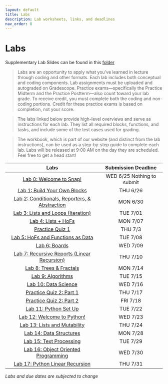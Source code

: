 ```yaml
---
layout: default
title: Labs
description: Lab worksheets, links, and deadlines
nav_order: 8
---
```

# Labs

Supplementary Lab Slides can be found in this [folder](https://drive.google.com/drive/folders/1Hoxs9rcVy3Gh4F1ze6SyTOwq2cpjJMgh?usp=drive_link)

>Labs are an opportunity to apply what you’ve learned in lecture through coding and other formats. Each lab includes both conceptual and coding components. Lab assignments must be uploaded and autograded on Gradescope. Practice exams—specifically the Practice Midterm and the Practice Postterm—also count toward your lab grade. To receive credit, you must complete both the coding and non-coding portions. Credit for these practice exams is based on completion, not your score.

>The labs linked below provide high-level overviews and serve as instructions for each lab. They list all required blocks, functions, and tasks, and include some of the test cases used for grading.

> The workbook, which is part of our website (and distinct from the lab instructions), can be used as a step-by-step guide to complete each lab. Labs will be released at 9:00 AM on the day they are scheduled. Feel free to get a head start!

<!-- /_labs/lab##.md -->

| Labs                                       | Submission Deadline       |
| :----:                                     | :----:                     |
| [Lab 0: Welcome to Snap!](/su25/labs/lab00)  | WED 6/25 Nothing to submit |
| [Lab 1: Build Your Own Blocks](/su25/labs/lab01)      | THU 6/26 |
| [Lab 2: Conditionals, Reporters, & Abstraction](/su25/labs/lab02)   | MON 6/30 |
| [Lab 3: Lists and Loops (Iteration)](/su25/labs/lab03)        | TUE 7/01 |
| [Lab 4: Lists + HoFs](/su25/labs/lab04)       |MON 7/07 |
| [Practice Quiz 1](https://docs.google.com/document/d/1pbkxn5C4YRgUeHVfiHYwXKVyTV_PwENyGVyKXkpjYx0/edit?tab=t.0#heading=h.7z7x31mvpha2) | THU 7/3 |
| [Lab 5: HoFs and Functions as Data](https://docs.google.com/document/d/1A3TMkxzEKlgz7y1sbfuaYBMfpXNtiKPArXnqdjjG0Rc/edit?tab=t.0)      | TUE 7/08 |
| [Lab 6: Boards](https://docs.google.com/document/d/1HBaIfVG-E_DqzFi1ELJRuGj-4qlG_IyPHiTEEpNVKwk/edit?tab=t.0)     | WED 7/09 |
| [Lab 7: Recursive Reports (Linear Recursion)](https://docs.google.com/document/d/1-btXeE_tvxm0Qr8nM8d49dAXjr3NYKlSnDZJ0yoa5ns/edit?tab=t.0)     | THU 7/10 |
| [Lab 8: Trees & Fractals](https://docs.google.com/document/d/1_3KMAI3X7NQjgk9sa915RSrL8hryKjJVkGdhX1Bd6GE/edit?tab=t.0)  | MON 7/14 |
| [Lab 9: Algorithms](https://docs.google.com/document/d/1vBD-hA5BTbiBJIT-TstaM2wMu_bPbGt_XRrwTN-ZBWY/edit?usp=sharing)  | TUE 7/15 |
| [Lab 10: Data Science](https://docs.google.com/document/d/1dAiLwS48YmlgGpUUNhgyq9oW5oj9hcXHnqp-7-4TYH8/edit?usp=sharing) | WED 7/16 |
| [Practice Quiz 2: Part 1](https://docs.google.com/document/d/1KK0TeKnzyseHv8VA7zD8qdrHuWUPSCFCHOgLp3VRYJE/edit?usp=sharing) | THU 7/17 |
| [Practice Quiz 2: Part 2](https://docs.google.com/document/d/1u-FRmMLFUcWIHKQLuonsjF7qZr9Vig95F5GuKE41EW0/edit?usp=sharing) | FRI 7/18 |
| [Lab 11: Python Set Up](https://docs.google.com/document/d/14xz0EMdIDLtjIYJAxSeM01bd7GhqZfWfKioDhGM04_c/edit?usp=sharing) | TUE 7/22 |
| [Lab 12: Welcome to Python!](https://docs.google.com/document/d/1lbhe0cc_rlM90a5W_d2HTXUrC4Gyrh50B4QJk6h---o/edit?usp=sharing) | WED 7/23 |
| [Lab 13: Lists and Mutability](https://docs.google.com/document/d/1CDyaCZ_ha4HSfowNXPwQ6CzJNd62EYknXr2omADbztY/edit?usp=sharing) | THU 7/24 |
| [Lab 14: Data Structures](https://docs.google.com/document/d/1bCbwci2DyQUVMx6ycyLYBEQvNgt6mbo-e8Zq9-KAOrE/edit?usp=sharing) | MON 7/28 |
| [Lab 15: Text Processing](https://docs.google.com/document/d/1-QROXwE247RlwVTqflFcanSEAMLYhnY6Ysf2MZvfLUA/edit?usp=sharing) | TUE 7/29 |
| [Lab 16: Object Oriented Programming](https://docs.google.com/document/d/1pAnykqCmLdvEe4vuv2YGZ6ArnLV-UeliCZE9hbXQmlo/edit?usp=sharing) | WED 7/30 |
| [Lab 17: Python Linear Recursion](https://docs.google.com/document/d/1rA-ptInPcepk7KCoHyNkr-dcyky6zzNS5O4C7UcDoE0/edit?usp=sharing) | THU 7/31 |

*Labs and due dates are subjected to change*

<!-- /_labs/lab##.md 

| Practice Quiz 3  | TBD |
| Lab 18: Tree Recursion | TUE 8/5 |
| Lab 19: Concurrency | WED 8/6 |

-->


















